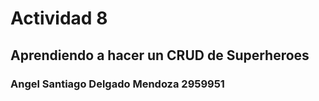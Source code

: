 # Actividad 8
## Aprendiendo a hacer un CRUD de Superheroes
### Angel Santiago Delgado Mendoza 2959951
